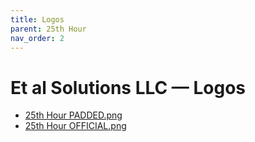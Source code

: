 ```yaml
---
title: Logos
parent: 25th Hour
nav_order: 2
---
```


# Et al Solutions LLC — Logos

- [25th Hour PADDED.png](/assets/logos/et-al-solutions-llc/25th%20Hour%20PADDED.png)
- [25th Hour OFFICIAL.png](/assets/logos/et-al-solutions-llc/25th%20Hour%20OFFICIAL.png)
